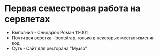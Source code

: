 # Первая семестровая работа на сервлетах

* Выполнил - Сницарюк Роман 11-001
* Почти вся верстка - bootstrap, только в некоторых местах изменял код
* Суть - Сайт для ресторана "Myaso" 
